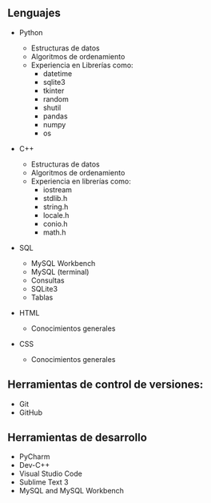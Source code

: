 ## Lenguajes

- Python
  - Estructuras de datos
  - Algoritmos de ordenamiento
  - Experiencia en Librerías como:
    - datetime
    - sqlite3
    - tkinter
    - random
    - shutil
    - pandas
    - numpy
    - os
- C++

  - Estructuras de datos
  - Algoritmos de ordenamiento
  - Experiencia en librerías como:
    - iostream
    - stdlib.h
    - string.h
    - locale.h
    - conio.h
    - math.h

- SQL

  - MySQL Workbench
  - MySQL (terminal)
  - Consultas
  - SQLite3
  - Tablas

- HTML

  - Conocimientos generales

- CSS

  - Conocimientos generales

## Herramientas de control de versiones:
- Git
- GitHub

## Herramientas de desarrollo

- PyCharm
- Dev-C++
- Visual Studio Code
- Sublime Text 3
- MySQL and MySQL Workbench
